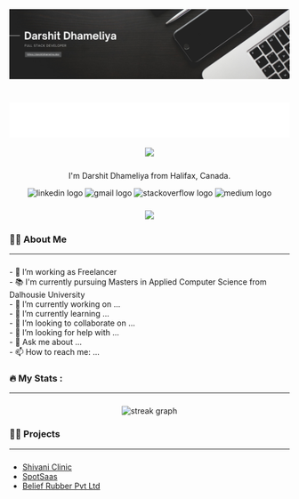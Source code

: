 <img src="./assets/Banner.png">

<h1 align="center"> 
<img src="./assets/Name.svg" width="600px">
<img src="https://raw.githubusercontent.com/MartinHeinz/MartinHeinz/master/wave.gif" width="55px"></h1>

<p align='center'>
I'm Darshit Dhameliya from Halifax, Canada.
<div align="center">
  <img src="https://img.shields.io/static/v1?message=LinkedIn&logo=linkedin&label=&color=0077B5&logoColor=white&labelColor=&style=for-the-badge" height="25" alt="linkedin logo"  />
  <img src="https://img.shields.io/static/v1?message=Gmail&logo=gmail&label=&color=D14836&logoColor=white&labelColor=&style=for-the-badge" height="25" alt="gmail logo"  />
  <img src="https://img.shields.io/static/v1?message=Stackoverflow&logo=stackoverflow&label=&color=FE7A16&logoColor=white&labelColor=&style=for-the-badge" height="25" alt="stackoverflow logo"  />
  <img src="https://img.shields.io/static/v1?message=Medium&logo=medium&label=&color=12100E&logoColor=white&labelColor=&style=for-the-badge" height="25" alt="medium logo"  />
</div>

###

<div align="center">
  <img src="https://visitor-badge.laobi.icu/badge?page_id=darshitdhameliya.darshitdhameliya&"  />
</div>

### 

<h3 align="left">👩‍💻  About Me</h3>
<hr>

###

<p align="left">
- 🔭 I’m working as Freelancer<br>
- 📚 I'm currently pursuing Masters in Applied Computer Science from Dalhousie University<br>
- 🔭 I’m currently working on ...<br>
- 🌱 I’m currently learning ...<br>
- 👯 I’m looking to collaborate on ...<br>
- 🤔 I’m looking for help with ...<br>
- 💬 Ask me about ...<br>
- 📫 How to reach me: ...<br>
</p>

###

<h3 align="left">🔥   My Stats :</h3>
<hr>

###

<div align="center">
  <img src="https://streak-stats.demolab.com?user=darshitdhameliya&locale=en&mode=daily&theme=dark&hide_border=false&border_radius=5&order=3" height="220" alt="streak graph"  />
</div>

###

<h3 align="left">👩‍💻  Projects</h3>
<hr>

###

- [Shivani Clinic](https://shivaniskinclinic.com)
- [SpotSaas](https://spotsaas.com)
- [Belief Rubber Pvt Ltd](https://play.google.com/store/apps/details?id=darshit.apps.beliefrubber&hl=en_CA&gl=US)



